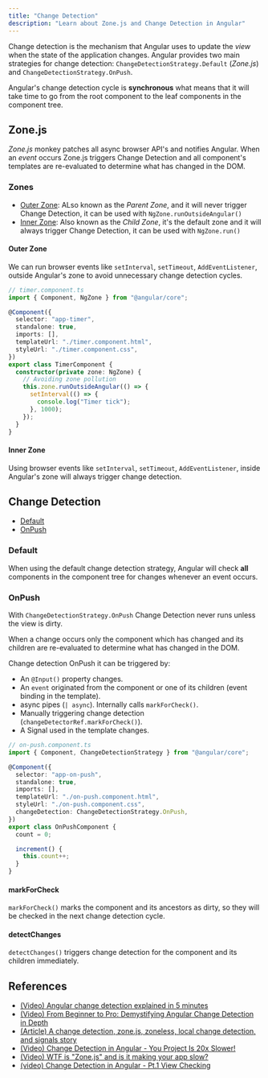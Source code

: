 ```yaml
---
title: "Change Detection"
description: "Learn about Zone.js and Change Detection in Angular"
---
```


Change detection is the mechanism that Angular uses to update the _view_ when the state of the application changes. Angular provides two main strategies for change detection: `ChangeDetectionStrategy.Default` (_Zone.js_) and `ChangeDetectionStrategy.OnPush`.

Angular's change detection cycle is **synchronous** what means that it will take time to go from the root component to the leaf components in the component tree.

## Zone.js

_Zone.js_ monkey patches all async browser API's and notifies Angular. When an _event_ occurs Zone.js triggers Change Detection and all component's templates are re-evaluated to determine what has changed in the DOM.

### Zones

- [Outer Zone](#outer-zone): ALso known as the _Parent Zone_, and it will never trigger Change Detection, it can be used with `NgZone.runOutsideAngular()`
- [Inner Zone](#inner-zone): Also known as the _Child Zone_, it's the default zone and it will always trigger Change Detection, it can be used with `NgZone.run()`

#### Outer Zone

We can run browser events like `setInterval`, `setTimeout`, `AddEventListener`, outside Angular's zone to avoid unnecessary change detection cycles.

```ts
// timer.component.ts
import { Component, NgZone } from "@angular/core";

@Component({
  selector: "app-timer",
  standalone: true,
  imports: [],
  templateUrl: "./timer.component.html",
  styleUrl: "./timer.component.css",
})
export class TimerComponent {
  constructor(private zone: NgZone) {
    // Avoiding zone pollution
    this.zone.runOutsideAngular(() => {
      setInterval(() => {
        console.log("Timer tick");
      }, 1000);
    });
  }
}
```

#### Inner Zone

Using browser events like `setInterval`, `setTimeout`, `AddEventListener`, inside Angular's zone will always trigger change detection.

## Change Detection

- [Default](#default)
- [OnPush](#onpush)

### Default

When using the default change detection strategy, Angular will check **all** components in the component tree for changes whenever an event occurs.

### OnPush

With `ChangeDetectionStrategy.OnPush` Change Detection never runs unless the view is dirty.

When a change occurs only the component which has changed and its children are re-evaluated to determine what has changed in the DOM.

Change detection OnPush it can be triggered by:

- An `@Input()` property changes.
- An `event` originated from the component or one of its children (event binding in the template).
- async pipes (`| async`). Internally calls `markForCheck()`.
- Manually triggering change detection (`changeDetectorRef.markForCheck()`).
- A Signal used in the template changes.

```ts
// on-push.component.ts
import { Component, ChangeDetectionStrategy } from "@angular/core";

@Component({
  selector: "app-on-push",
  standalone: true,
  imports: [],
  templateUrl: "./on-push.component.html",
  styleUrl: "./on-push.component.css",
  changeDetection: ChangeDetectionStrategy.OnPush,
})
export class OnPushComponent {
  count = 0;

  increment() {
    this.count++;
  }
}
```

#### markForCheck

`markForCheck()` marks the component and its ancestors as dirty, so they will be checked in the next change detection cycle.

#### detectChanges

`detectChanges()` triggers change detection for the component and its children immediately.

## References

- [(Video) Angular change detection explained in 5 minutes](https://www.youtube.com/watch?v=eNuMUslF8Bw)
- [(Video) From Beginner to Pro: Demystifying Angular Change Detection in Depth](https://www.youtube.com/watch?v=DbUS6h1tANQ)
- [(Article) A change detection, zone.js, zoneless, local change detection, and signals story](https://justangular.com/blog/a-change-detection-zone-js-zoneless-local-change-detection-and-signals-story)
- [(Video) Change Detection in Angular - You Project Is 20x Slower!](https://www.youtube.com/watch?v=-tB-QDrPmuI&t=446s)
- [(Video) WTF is "Zone.js" and is it making your app slow?](https://www.youtube.com/watch?v=lmrf_gPIOZU)
- [(video) Change Detection in Angular - Pt.1 View Checking](https://www.youtube.com/watch?v=hZOauXaO8Z8)

